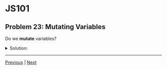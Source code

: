 # JS101
## Problem 23: Mutating Variables

Do we **mutate** variables?

<details>
<summary>Solution:</summary>

No, we don't mutate variables. We mutate **values** (specifically, objects). Variables are just names that reference values. We can reassign variables to reference different values, but that's not mutation.

Mutation means changing the internal state of an object. Only objects (arrays, plain objects, etc.) can be mutated:

```js
let arr = [1, 2, 3];
arr.push(4);  // Mutating the array object
```

We don't mutate the variable `arr` - we mutate the array that `arr` references. The variable itself still references the same array object; the array's contents have changed.

Reassignment, on the other hand, makes a variable reference a different value:

```js
let arr = [1, 2, 3];
arr = [4, 5, 6];  // Reassignment, not mutation
```

</details>

---

[Previous](022.md) | [Next](024.md)

